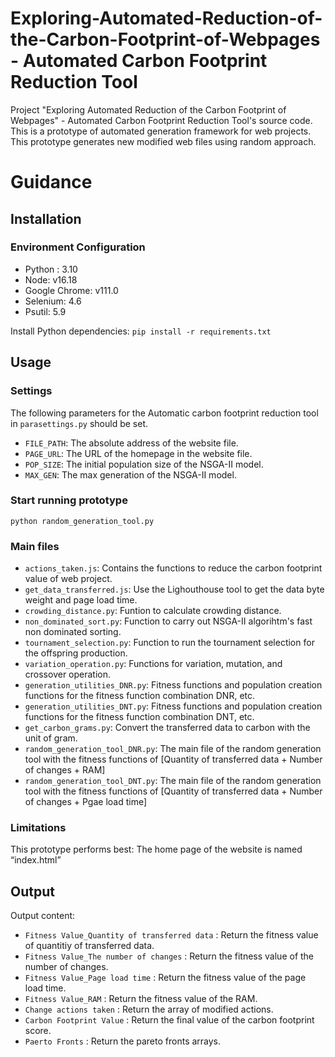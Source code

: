 # Exploring-Automated-Reduction-of-the-Carbon-Footprint-of-Webpages - Automated Carbon Footprint Reduction Tool
Project "Exploring Automated Reduction of the Carbon Footprint of Webpages" - Automated Carbon Footprint Reduction Tool's source code.
This is a prototype of automated generation framework for web projects. This prototype generates new modified web files using random approach.

# Guidance
## Installation
### Environment Configuration

* Python : 3.10
* Node: v16.18
* Google Chrome: v111.0
* Selenium: 4.6
* Psutil: 5.9

Install Python dependencies:
`pip install -r requirements.txt `

## Usage
### Settings
The following parameters for the Automatic carbon footprint reduction tool in `parasettings.py` should be set.
* `FILE_PATH`: The absolute address of the website file.
* `PAGE_URL`: The URL of the homepage in the website file.
* `POP_SIZE`: The initial population size of the NSGA-II model.
* `MAX_GEN`: The max generation of the NSGA-II model.

### Start running prototype
`python random_generation_tool.py`

### Main files
* `actions_taken.js`: Contains the functions to reduce the carbon footprint value of web project.
* `get_data_transferred.js`: Use the Lighouthouse tool to get the data byte weight and page load time.
* `crowding_distance.py`: Funtion to calculate crowding distance.
* `non_dominated_sort.py`: Function to carry out NSGA-II algorihtm's fast non dominated sorting.
* `tournament_selection.py`: Function to run the tournament selection for the offspring production.
* `variation_operation.py`: Functions for variation, mutation, and crossover operation.
* `generation_utilities_DNR.py`: Fitness functions and population creation functions for the fitness function combination DNR, etc.
* `generation_utilities_DNT.py`: Fitness functions and population creation functions for the fitness function combination DNT, etc.
* `get_carbon_grams.py`: Convert the transferred data to carbon with the unit of gram.
* `random_generation_tool_DNR.py`: The main file of the random generation tool with the fitness functions of [Quantity of transferred data + Number of changes + RAM]
* `random_generation_tool_DNT.py`: The main file of the random generation tool with the fitness functions of [Quantity of transferred data + Number of changes + Pgae load time]



### Limitations
This prototype performs best:
The home page of the website is named “index.html”

## Output
Output content:
* `Fitness Value_Quantity of transferred data` : Return the fitness value of quantitiy of transferred data.
* `Fitness Value_The number of changes` : Return the fitness value of the number of changes.
* `Fitness Value_Page load time` : Return the fitness value of the page load time.
* `Fitness Value_RAM` : Return the fitness value of the RAM.
* `Change actions taken` : Return the array of modified actions.
* `Carbon Footprint Value` : Return the final value of the carbon footprint score.
* `Paerto Fronts` : Return the pareto fronts arrays.
